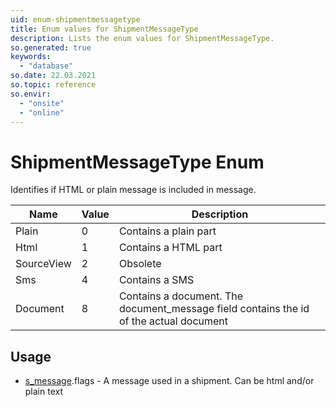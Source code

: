 ```yaml
---
uid: enum-shipmentmessagetype
title: Enum values for ShipmentMessageType
description: Lists the enum values for ShipmentMessageType.
so.generated: true
keywords:
  - "database"
so.date: 22.03.2021
so.topic: reference
so.envir:
  - "onsite"
  - "online"
---
```


# ShipmentMessageType Enum

Identifies if HTML or plain message is included in message.

| Name | Value | Description |
|------|-------|-------------|
|Plain|0|Contains a plain part|
|Html|1|Contains a HTML part|
|SourceView|2|Obsolete|
|Sms|4|Contains a SMS|
|Document|8|Contains a document. The document_message field contains the id of the actual document|

## Usage

* [s_message](../s-message.md).flags - A message used in a shipment. Can be html and/or plain text

